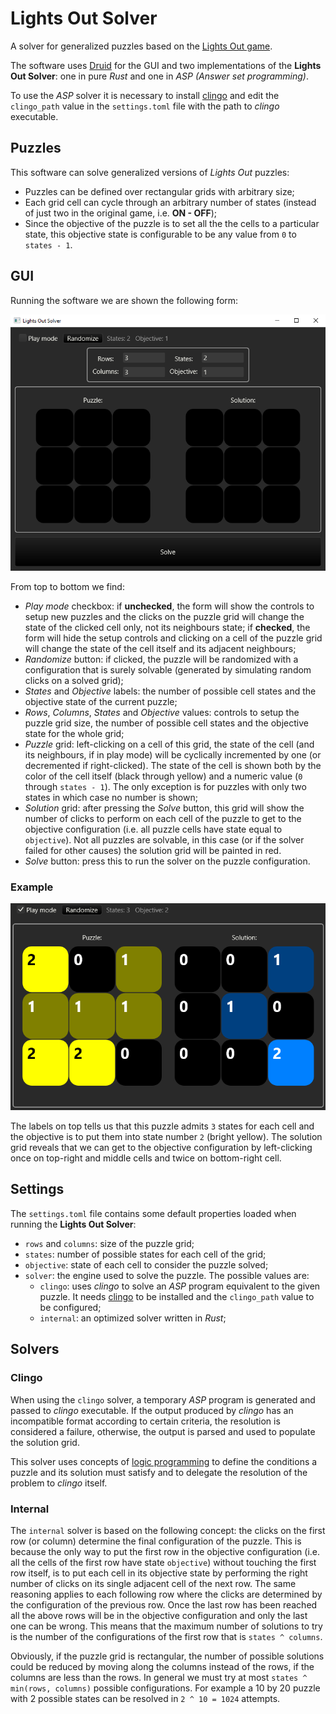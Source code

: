 # Lights Out Solver
A solver for generalized puzzles based on the [Lights Out game](https://en.wikipedia.org/wiki/Lights_Out_(game)).

The software uses [Druid](https://crates.io/crates/druid) for the GUI and two implementations of the **Lights Out Solver**: one in pure *Rust* and one in *ASP (Answer set programming)*.

To use the *ASP* solver it is necessary to install [clingo](https://potassco.org/clingo/) and edit the `clingo_path` value in the `settings.toml` file with the path to *clingo* executable.



## Puzzles
This software can solve generalized versions of *Lights Out* puzzles:

* Puzzles can be defined over rectangular grids with arbitrary size;
* Each grid cell can cycle through an arbitrary number of states (instead of just two in the original game, i.e. **ON - OFF**);
* Since the objective of the puzzle is to set all the the cells to a particular state, this objective state is configurable to be any value from `0` to `states - 1`.



## GUI
Running the software we are shown the following form:

![](/main_form.png)

From top to bottom we find:

* *Play mode* checkbox: if **unchecked**, the form will show the controls to setup new puzzles and the clicks on the puzzle grid will change the state of the clicked cell only, not its neighbours state; if **checked**, the form will hide the setup controls and clicking on a cell of the puzzle grid will change the state of the cell itself and its adjacent neighbours;
* *Randomize* button: if clicked, the puzzle will be randomized with a configuration that is surely solvable (generated by simulating random clicks on a solved grid);
* *States* and *Objective* labels: the number of possible cell states and the objective state of the current puzzle;
* *Rows*, *Columns*, *States* and *Objective* values: controls to setup the puzzle grid size, the number of possible cell states and the objective state for the whole grid;
* *Puzzle* grid: left-clicking on a cell of this grid, the state of the cell (and its neighbours, if in play mode) will be cyclically incremented by one (or decremented if right-clicked). The state of the cell is shown both by the color of the cell itself (black through yellow) and a numeric value (`0` through `states - 1`). The only exception is for puzzles with only two states in which case no number is shown;
* *Solution* grid: after pressing the *Solve* button, this grid will show the number of clicks to perform on each cell of the puzzle to get to the objective configuration (i.e. all puzzle cells have state equal to `objective`). Not all puzzles are solvable, in this case (or if the solver failed for other causes) the solution grid will be painted in red.
* *Solve* button: press this to run the solver on the puzzle configuration.

### **Example**

![](/solved_example.png)

The labels on top tells us that this puzzle admits `3` states for each cell and the objective is to put them into state number `2` (bright yellow). The solution grid reveals that we can get to the objective configuration by left-clicking once on top-right and middle cells and twice on bottom-right cell.



## Settings
The `settings.toml` file contains some default properties loaded when running the **Lights Out Solver**:

* `rows` and `columns`: size of the puzzle grid;
* `states`: number of possible states for each cell of the grid;
* `objective`: state of each cell to consider the puzzle solved;
* `solver`: the engine used to solve the puzzle. The possible values are:
    * `clingo`: uses *clingo* to solve an *ASP* program equivalent to the given puzzle. It needs [clingo](https://potassco.org/clingo/) to be installed and the `clingo_path` value to be configured;
    * `internal`: an optimized solver written in *Rust*;



## Solvers
### **Clingo**
When using the `clingo` solver, a temporary *ASP* program is generated and passed to *clingo* executable. If the output produced by *clingo* has an incompatible format according to certain criteria, the resolution is considered a failure, otherwise, the output is parsed and used to populate the solution grid.

This solver uses concepts of [logic programming](https://en.wikipedia.org/wiki/Logic_programming) to define the conditions a puzzle and its solution must satisfy and to delegate the resolution of the problem to *clingo* itself.

### **Internal**
The `internal` solver is based on the following concept: the clicks on the first row (or column) determine the final configuration of the puzzle. This is because the only way to put the first row in the objective configuration (i.e. all the cells of the first row have state `objective`) without touching the first row itself, is to put each cell in its objective state by performing the right number of clicks on its single adjacent cell of the next row. The same reasoning applies to each following row where the clicks are determined by the configuration of the previous row. Once the last row has been reached all the above rows will be in the objective configuration and only the last one can be wrong. This means that the maximum number of solutions to try is the number of the configurations of the first row that is `states ^ columns`.

Obviously, if the puzzle grid is rectangular, the number of possible solutions could be reduced by moving along the columns instead of the rows, if the columns are less than the rows. In general we must try at most `states ^ min(rows, columns)` possible configurations. For example a 10 by 20 puzzle with 2 possible states can be resolved in `2 ^ 10 = 1024` attempts.
